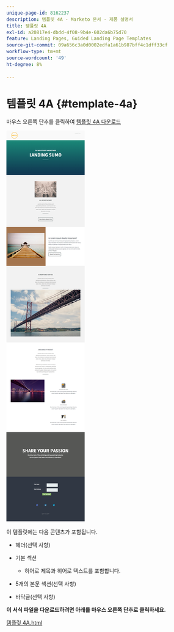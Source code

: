 ```yaml
---
unique-page-id: 8162237
description: 템플릿 4A - Marketo 문서 - 제품 설명서
title: 템플릿 4A
exl-id: a20817e4-dbdd-4f08-9b4e-602da6b75d70
feature: Landing Pages, Guided Landing Page Templates
source-git-commit: 09a656c3a0d0002edfa1a61b987bff4c1dff33cf
workflow-type: tm+mt
source-wordcount: '49'
ht-degree: 8%

---
```


# 템플릿 4A {#template-4a}

마우스 오른쪽 단추를 클릭하여 [템플릿 4A 다운로드](https://experienceleague.adobe.com/landing/marketo/lp-templates/template-4a.html?lang=ko)

![](assets/image2015-6-29-16-3a2-3a6.png)

이 템플릿에는 다음 콘텐츠가 포함됩니다.

* 헤더(선택 사항)
* 기본 섹션

   * 히어로 제목과 히어로 텍스트를 포함합니다.

* 5개의 본문 섹션(선택 사항)
* 바닥글(선택 사항)

**이 서식 파일을 다운로드하려면 아래를 마우스 오른쪽 단추로 클릭하세요.**

[템플릿 4A.html](https://experienceleague.adobe.com/landing/marketo/lp-templates/template-4a.html?lang=ko)
